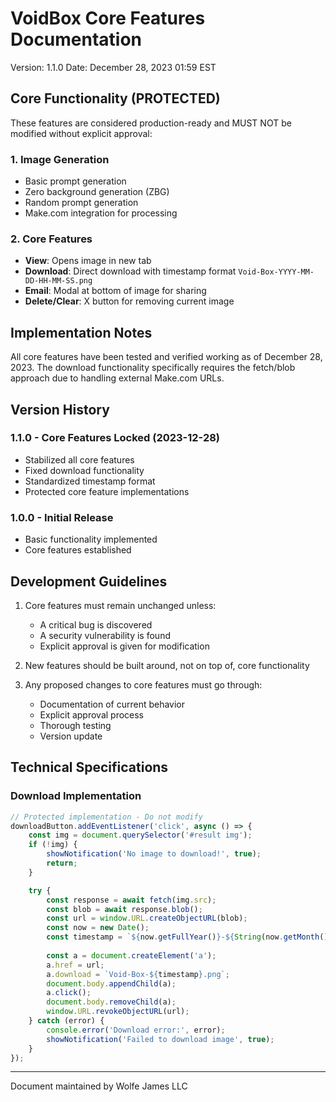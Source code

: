 # VoidBox Core Features Documentation
Version: 1.1.0
Date: December 28, 2023 01:59 EST

## Core Functionality (PROTECTED)

These features are considered production-ready and MUST NOT be modified without explicit approval:

### 1. Image Generation
- Basic prompt generation
- Zero background generation (ZBG)
- Random prompt generation
- Make.com integration for processing

### 2. Core Features
- **View**: Opens image in new tab
- **Download**: Direct download with timestamp format `Void-Box-YYYY-MM-DD-HH-MM-SS.png`
- **Email**: Modal at bottom of image for sharing
- **Delete/Clear**: X button for removing current image

## Implementation Notes

All core features have been tested and verified working as of December 28, 2023. The download functionality specifically requires the fetch/blob approach due to handling external Make.com URLs.

## Version History

### 1.1.0 - Core Features Locked (2023-12-28)
- Stabilized all core features
- Fixed download functionality
- Standardized timestamp format
- Protected core feature implementations

### 1.0.0 - Initial Release
- Basic functionality implemented
- Core features established

## Development Guidelines

1. Core features must remain unchanged unless:
   - A critical bug is discovered
   - A security vulnerability is found
   - Explicit approval is given for modification

2. New features should be built around, not on top of, core functionality

3. Any proposed changes to core features must go through:
   - Documentation of current behavior
   - Explicit approval process
   - Thorough testing
   - Version update

## Technical Specifications

### Download Implementation
```javascript
// Protected implementation - Do not modify
downloadButton.addEventListener('click', async () => {
    const img = document.querySelector('#result img');
    if (!img) {
        showNotification('No image to download!', true);
        return;
    }

    try {
        const response = await fetch(img.src);
        const blob = await response.blob();
        const url = window.URL.createObjectURL(blob);
        const now = new Date();
        const timestamp = `${now.getFullYear()}-${String(now.getMonth() + 1).padStart(2, '0')}-${String(now.getDate()).padStart(2, '0')}-${String(now.getHours()).padStart(2, '0')}-${String(now.getMinutes()).padStart(2, '0')}-${String(now.getSeconds()).padStart(2, '0')}`;
        
        const a = document.createElement('a');
        a.href = url;
        a.download = `Void-Box-${timestamp}.png`;
        document.body.appendChild(a);
        a.click();
        document.body.removeChild(a);
        window.URL.revokeObjectURL(url);
    } catch (error) {
        console.error('Download error:', error);
        showNotification('Failed to download image', true);
    }
});
```

---
Document maintained by Wolfe James LLC
